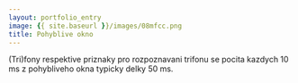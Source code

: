 ```yaml
---
layout: portfolio_entry
image: {{ site.baseurl }}/images/08mfcc.png
title: Pohyblive okno 
---
```

(Tri)fony respektive priznaky pro rozpoznavani trifonu se pocita kazdych 10 ms z pohybliveho okna typicky delky 50 ms.
